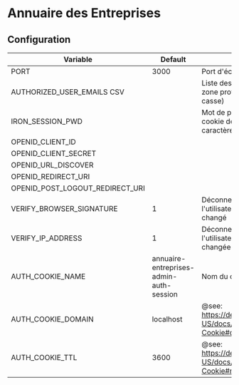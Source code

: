 # Annuaire des Entreprises

## Configuration

| Variable                          | Default                                   | Description                                                                                   |
| --------------------------------- | ----------------------------------------- | --------------------------------------------------------------------------------------------- |
| PORT                              | 3000                                      | Port d'écoute                                                                                 |
| AUTHORIZED_USER_EMAILS CSV        |                                           | Liste des emails ayant accès à la zone protégée (sensible à la casse)                         |
| IRON_SESSION_PWD                  |                                           | Mot de passe de protection du cookie de session (au moins 32 caractères)                      |
| OPENID_CLIENT_ID                  |                                           |                                                                                               |
| OPENID_CLIENT_SECRET              |                                           |                                                                                               |
| OPENID_URL_DISCOVER               |                                           |                                                                                               |
| OPENID_REDIRECT_URI               |                                           |                                                                                               |
| OPENID_POST_LOGOUT_REDIRECT_URI   |                                           |                                                                                               |
| VERIFY_BROWSER_SIGNATURE          | 1                                         | Déconnecte automatiquement l'utilisateur si son navigateur a changé                           |
| VERIFY_IP_ADDRESS                 | 1                                         | Déconnecte automatiquement l'utilisateur si son adresse IP a changée                          |
| AUTH_COOKIE_NAME                  | annuaire-entreprises-admin-auth-session   | Nom du cookie de session                                                                      |
| AUTH_COOKIE_DOMAIN                | localhost                                 | @see: https://developer.mozilla.org/en-US/docs/Web/HTTP/Headers/Set-Cookie#domaindomain-value |
| AUTH_COOKIE_TTL                   | 3600                                      | @see: https://developer.mozilla.org/en-US/docs/Web/HTTP/Headers/Set-Cookie#max-agenumber      |

